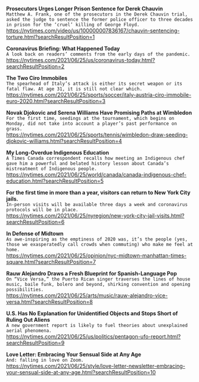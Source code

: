 **Prosecutors Urges Longer Prison Sentence for Derek Chauvin**\
`Matthew A. Frank, one of the prosecutors in the Derek Chauvin trial, asked the judge to sentence the former police officer to three decades in prison for the ‘cruel’ killing of George Floyd.`\
https://nytimes.com/video/us/100000007836167/chauvin-sentencing-torture.html?searchResultPosition=1

**Coronavirus Briefing: What Happened Today**\
`A look back on readers’ comments from the early days of the pandemic.`\
https://nytimes.com/2021/06/25/us/coronavirus-today.html?searchResultPosition=2

**The Two Ciro Immobiles**\
`The spearhead of Italy’s attack is either its secret weapon or its fatal flaw. At age 31, it is still not clear which.`\
https://nytimes.com/2021/06/25/sports/soccer/italy-austria-ciro-immobile-euro-2020.html?searchResultPosition=3

**Novak Djokovic and Serena Williams Have Promising Paths at Wimbledon**\
`For the first time, seedings at the tournament, which begins on Monday, did not take into account a player’s past performance on grass.`\
https://nytimes.com/2021/06/25/sports/tennis/wimbledon-draw-seeding-djokovic-williams.html?searchResultPosition=4

**My Long-Overdue Indigenous Education**\
`A Times Canada correspondent recalls how meeting an Indigenous chef gave him a powerful and belated history lesson about Canada’s mistreatment of Indigenous people.`\
https://nytimes.com/2021/06/25/world/canada/canada-indigenous-chef-education.html?searchResultPosition=5

**For the first time in more than a year, visitors can return to New York City jails.**\
`In-person visits will be available three days a week and coronavirus protocols will be in place.`\
https://nytimes.com/2021/06/25/nyregion/new-york-city-jail-visits.html?searchResultPosition=6

**In Defense of Midtown**\
`As awe-inspiring as the emptiness of 2020 was, it’s the people (yes, those we exasperatedly call crowds when commuting) who make me feel at home. `\
https://nytimes.com/2021/06/25/opinion/nyc-midtown-manhattan-times-square.html?searchResultPosition=7

**Rauw Alejandro Draws a Fresh Blueprint for Spanish-Language Pop**\
`On “Vice Versa,” the Puerto Rican singer traverses the lines of house music, baile funk, bolero and beyond, shirking convention and opening possibilities.`\
https://nytimes.com/2021/06/25/arts/music/rauw-alejandro-vice-versa.html?searchResultPosition=8

**U.S. Has No Explanation for Unidentified Objects and Stops Short of Ruling Out Aliens**\
`A new government report is likely to fuel theories about unexplained aerial phenomena.`\
https://nytimes.com/2021/06/25/us/politics/pentagon-ufo-report.html?searchResultPosition=9

**Love Letter: Embracing Your Sensual Side at Any Age**\
`And: falling in love on Zoom.`\
https://nytimes.com/2021/06/25/style/love-letter-newsletter-embracing-your-sensual-side-at-any-age.html?searchResultPosition=10

